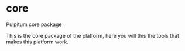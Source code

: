 core
====

Pulpitum core package

This is the core package of the platform, here you will this the tools that makes this platform work.
